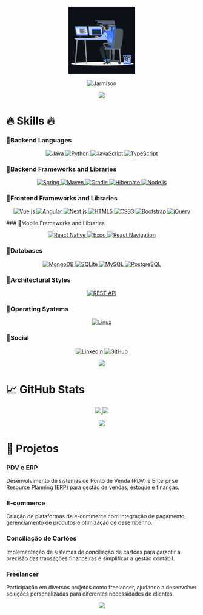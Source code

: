 <p align="center"><img src="animation.gif" width="35%"></p>

<div align="center">
  <img src="https://readme-typing-svg.herokuapp.com?font=Kaushan+Script&size=40&duration=3500&color=447FF7&background=FFFFFF00&center=true&vCenter=true&width=650&height=55&lines=Olá!+Eu+sou+Jarmison+Paiva+%F0%9F%91%8B%F0%9F%8F%BB;Sou+Desenvolvedor+Pleno+%F0%9F%A7%91%F0%9F%8F%BB%E2%80%8D%F0%9F%92%BB;possuo+2%2B+anos+de+experiência+%F0%9F%93%88;como+FullStack+Developer+%E2%9A%99%EF%B8%8F" alt="Jarmison">
</div>

<p align="center">
<img src="https://user-images.githubusercontent.com/73097560/115834477-dbab4500-a447-11eb-908a-139a6edaec5c.gif">             
<br>

# 🔥 Skills 🔥

### 🔹Backend Languages

<p align="center">
    <a href="https://www.java.com" target="_blank"> <img src="https://img.shields.io/badge/Java-ED8B00?style=for-the-badge&logo=java&logoColor=white" alt="Java"/> </a>
    <a href="https://www.python.org" target="_blank"> <img src="https://img.shields.io/badge/Python-3776AB?style=for-the-badge&logo=python&logoColor=white" alt="Python"/> </a>
    <a href="https://www.javascript.com" target="_blank"> <img src="https://img.shields.io/badge/JavaScript-F7DF1E?style=for-the-badge&logo=javascript&logoColor=black" alt="JavaScript"/> </a>
    <a href="https://www.typescriptlang.org" target="_blank"> <img src="https://img.shields.io/badge/TypeScript-007ACC?style=for-the-badge&logo=typescript&logoColor=white" alt="TypeScript"/> </a>
</p>

### 🔹Backend Frameworks and Libraries

<p align="center">
    <a href="https://spring.io/projects/spring-framework" target="_blank"> <img src="https://img.shields.io/badge/Spring-6DB33F?style=for-the-badge&logo=spring&logoColor=white" alt="Spring"/> </a>
    <a href="https://maven.apache.org" target="_blank"> <img src="https://img.shields.io/badge/Apache%20Maven-C71A36?style=for-the-badge&logo=apache-maven&logoColor=white" alt="Maven"/> </a>
    <a href="https://gradle.org" target="_blank"> <img src="https://img.shields.io/badge/Gradle-02303A?style=for-the-badge&logo=gradle&logoColor=white" alt="Gradle"/> </a>
    <a href="https://hibernate.org" target="_blank"> <img src="https://img.shields.io/badge/Hibernate-59666C?style=for-the-badge&logo=hibernate&logoColor=white" alt="Hibernate"/> </a>
    <a href="https://nodejs.org" target="_blank"> <img src="https://img.shields.io/badge/Node.js-339933?style=for-the-badge&logo=node-dot-js&logoColor=white" alt="Node.js"/> </a>
</p>

### 🔹Frontend Frameworks and Libraries

<p align="center">
    <a href="https://vuejs.org" target="_blank"> <img src="https://img.shields.io/badge/Vue.js-4FC08D?style=for-the-badge&logo=vue-dot-js&logoColor=white" alt="Vue.js"/> </a>
    <a href="https://angular.io" target="_blank"> <img src="https://img.shields.io/badge/Angular-DD0031?style=for-the-badge&logo=angular&logoColor=white" alt="Angular"/> </a>
    <a href="https://nextjs.org" target="_blank"> <img src="https://img.shields.io/badge/Next.js-000000?style=for-the-badge&logo=next-dot-js&logoColor=white" alt="Next.js"/> </a>
    <a href="https://developer.mozilla.org/en-US/docs/Web/HTML" target="_blank"> <img src="https://img.shields.io/badge/HTML5-E34F26?style=for-the-badge&logo=html5&logoColor=white" alt="HTML5"/> </a>
    <a href="https://developer.mozilla.org/en-US/docs/Web/CSS" target="_blank"> <img src="https://img.shields.io/badge/CSS3-1572B6?style=for-the-badge&logo=css3&logoColor=white" alt="CSS3"/> </a>
    <a href="https://getbootstrap.com" target="_blank"> <img src="https://img.shields.io/badge/Bootstrap-563D7C?style=for-the-badge&logo=bootstrap&logoColor=white" alt="Bootstrap"/> </a>
    <a href="https://jquery.com" target="_blank"> <img src="https://img.shields.io/badge/jQuery-0769AD?style=for-the-badge&logo=jquery&logoColor=white" alt="jQuery"/> </a>
</p>
### 🔹Mobile Frameworks and Libraries

<p align="center">
    <a href="https://reactnative.dev" target="_blank"> <img src="https://img.shields.io/badge/React%20Native-61DAFB?style=for-the-badge&logo=react&logoColor=white" alt="React Native"/> </a>
    <a href="https://expo.dev" target="_blank"> <img src="https://img.shields.io/badge/Expo-000020?style=for-the-badge&logo=expo&logoColor=white" alt="Expo"/> </a>
    <a href="https://reactnavigation.org" target="_blank"> <img src="https://img.shields.io/badge/React%20Navigation-CA4245?style=for-the-badge&logo=react&logoColor=white" alt="React Navigation"/> </a>
</p>

### 🔹Databases

<p align="center">
    <a href="https://www.mongodb.com" target="_blank"> <img src="https://img.shields.io/badge/MongoDB-4EA94B?style=for-the-badge&logo=mongodb&logoColor=white" alt="MongoDB"/> </a>
    <a href="https://www.sqlite.org" target="_blank"> <img src="https://img.shields.io/badge/SQLite-003B57?style=for-the-badge&logo=sqlite&logoColor=white" alt="SQLite"/> </a>
    <a href="https://www.mysql.com" target="_blank"> <img src="https://img.shields.io/badge/MySQL-4479A1?style=for-the-badge&logo=mysql&logoColor=white" alt="MySQL"/> </a>
    <a href="https://www.postgresql.org" target="_blank"> <img src="https://img.shields.io/badge/PostgreSQL-316192?style=for-the-badge&logo=postgresql&logoColor=white" alt="PostgreSQL"/> </a>
</p>

### 🔹Architectural Styles

<p align="center">
    <a href="https://docs.microsoft.com/en-us/azure/architecture/best-practices/api-design" target="_blank"> <img src="https://img.shields.io/badge/REST%20API-02569B?style=for-the-badge&logo=rest&logoColor=white" alt="REST API"/> </a>
</p>

### 🔹Operating Systems

<p align="center">
    <a href="https://www.linux.org" target="_blank"> <img src="https://img.shields.io/badge/Linux-FCC624?style=for-the-badge&logo=linux&logoColor=black" alt="Linux"/> </a>
</p>

### 🔹Social

<p align="center">
    <a href="https://www.linkedin.com/in/jarmison-paiva" target="_blank"> <img src="https://img.shields.io/badge/LinkedIn-0077B5?style=for-the-badge&logo=linkedin&logoColor=white" alt="LinkedIn"/> </a>
    <a href="https://github.com/WebSh4dow" target="_blank"> <img src="https://img.shields.io/badge/GitHub-181717?style=for-the-badge&logo=github&logoColor=white" alt="GitHub"/> </a>
</p>

<p align="center">
<img src="https://user-images.githubusercontent.com/73097560/115834477-dbab4500-a447-11eb-908a-139a6edaec5c.gif">             
<br>

# 📈 GitHub Stats

<p align="center">
  <a href="https://github.com/WebSh4dow">
    <img src="https://github-readme-stats.vercel.app/api?username=WebSh4dow&show_icons=true&theme=github_dark&hide_border=true" />
    <img src="https://github-readme-streak-stats.herokuapp.com/?user=WebSh4dow&theme=github-dark-blue&hide_border=true" />
  </a>
</p>

<p align="center">
<img src="https://user-images.githubusercontent.com/73097560/115834477-dbab4500-a447-11eb-908a-139a6edaec5c.gif">             
<br>

# 💼 Projetos

### PDV e ERP

Desenvolvimento de sistemas de Ponto de Venda (PDV) e Enterprise Resource Planning (ERP) para gestão de vendas, estoque e finanças.

### E-commerce

Criação de plataformas de e-commerce com integração de pagamento, gerenciamento de produtos e otimização de desempenho.

### Conciliação de Cartões

Implementação de sistemas de conciliação de cartões para garantir a precisão das transações financeiras e simplificar a gestão contábil.

### Freelancer

Participação em diversos projetos como freelancer, ajudando a desenvolver soluções personalizadas para diferentes necessidades de clientes.

<p align="center">
<img src="https://user-images.githubusercontent.com/73097560/115834477-dbab4500-a447-11eb-908a-139a6edaec5c.gif">             
<br>
</div>
